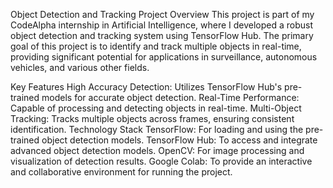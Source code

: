 Object Detection and Tracking
Project Overview
This project is part of my CodeAlpha internship in Artificial Intelligence, where I developed a robust object detection and tracking system using TensorFlow Hub. The primary goal of this project is to identify and track multiple objects in real-time, providing significant potential for applications in surveillance, autonomous vehicles, and various other fields.

Key Features
High Accuracy Detection: Utilizes TensorFlow Hub's pre-trained models for accurate object detection.
Real-Time Performance: Capable of processing and detecting objects in real-time.
Multi-Object Tracking: Tracks multiple objects across frames, ensuring consistent identification.
Technology Stack
TensorFlow: For loading and using the pre-trained object detection models.
TensorFlow Hub: To access and integrate advanced object detection models.
OpenCV: For image processing and visualization of detection results.
Google Colab: To provide an interactive and collaborative environment for running the project.
